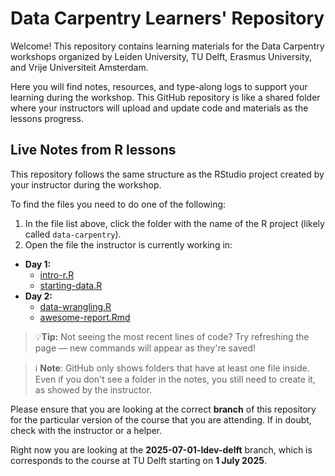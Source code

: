 # Data Carpentry Learners' Repository

Welcome! This repository contains learning materials for the Data Carpentry workshops organized by Leiden University, TU Delft, Erasmus University, and Vrije Universiteit Amsterdam.

Here you will find notes, resources, and type-along logs to support your learning during the workshop. This GitHub repository is like a shared folder where your instructors will upload and update code and materials as the lessons progress.



## Live Notes from R lessons
This repository follows the same structure as the RStudio project created by your instructor during the workshop.

To find the files you need to do one of the following:


1. In the file list above, click the folder with the name of the R project (likely called `data-carpentry`).
2. Open the file the instructor is currently working in:

  - **Day 1:** 
     - [intro-r.R](https://github.com/4TUResearchData-Carpentries/data_carpentry_learners/blob/2025-07-01-ldev-delft/data-carpentry/scripts/intro-r.R)
     - [starting-data.R](https://github.com/4TUResearchData-Carpentries/data_carpentry_learners/blob/2025-07-01-ldev-delft/data-carpentry/scripts/starting-data.R)
  - **Day 2:** 
     - [data-wrangling.R](https://github.com/4TUResearchData-Carpentries/data_carpentry_learners/blob/2025-07-01-ldev-delft/data-carpentry/scripts/data-wrangling.R)
     - [awesome-report.Rmd](https://github.com/4TUResearchData-Carpentries/data_carpentry_learners/blob/2025-07-01-ldev-delft/data-carpentry/documents/awesome-report.Rmd)


> 💡**Tip:** Not seeing the most recent lines of code? Try refreshing the page — new commands will appear as they're saved!

> ℹ️ **Note**: GitHub only shows folders that have at least one file inside. Even if you don't see a folder in the notes, you still need to create it, as showed by the instructor.




Please ensure that you are looking at the correct **branch** of this repository for the particular version of the course that you are attending. If in doubt, check with the instructor or a helper.

Right now you are looking at the **2025-07-01-ldev-delft** branch, which is corresponds to the course at TU Delft starting on **1 July 2025**.
